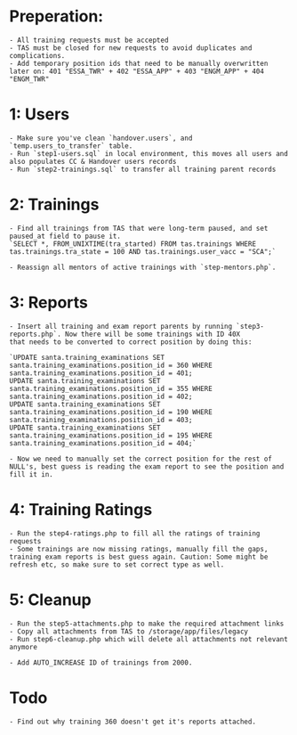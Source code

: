 # Preperation:
	- All training requests must be accepted
	- TAS must be closed for new requests to avoid duplicates and complications.
	- Add temporary position ids that need to be manually overwritten later on: 401 "ESSA_TWR" + 402 "ESSA_APP" + 403 "ENGM_APP" + 404 "ENGM_TWR"

# 1: Users
	- Make sure you've clean `handover.users`, and `temp.users_to_transfer` table.	
	- Run `step1-users.sql` in local environment, this moves all users and also populates CC & Handover users records
	- Run `step2-trainings.sql` to transfer all training parent records

	
# 2: Trainings
	- Find all trainings from TAS that were long-term paused, and set paused_at field to pause it.
	`SELECT *, FROM_UNIXTIME(tra_started) FROM tas.trainings WHERE tas.trainings.tra_state = 100 AND tas.trainings.user_vacc = "SCA";`

	- Reassign all mentors of active trainings with `step-mentors.php`.


# 3: Reports
	- Insert all training and exam report parents by running `step3-reports.php`. Now there will be some trainings with ID 40X
	that needs to be converted to correct position by doing this:

    `UPDATE santa.training_examinations SET santa.training_examinations.position_id = 360 WHERE santa.training_examinations.position_id = 401;
    UPDATE santa.training_examinations SET santa.training_examinations.position_id = 355 WHERE santa.training_examinations.position_id = 402;
    UPDATE santa.training_examinations SET santa.training_examinations.position_id = 190 WHERE santa.training_examinations.position_id = 403;
    UPDATE santa.training_examinations SET santa.training_examinations.position_id = 195 WHERE santa.training_examinations.position_id = 404;`

	- Now we need to manually set the correct position for the rest of NULL's, best guess is reading the exam report to see the position and fill it in.

# 4: Training Ratings
    - Run the step4-ratings.php to fill all the ratings of training requests
    - Some trainings are now missing ratings, manually fill the gaps, training exam reports is best guess again. Caution: Some might be refresh etc, so make sure to set correct type as well.

# 5: Cleanup
    - Run the step5-attachments.php to make the required attachment links
    - Copy all attachments from TAS to /storage/app/files/legacy
    - Run step6-cleanup.php which will delete all attachments not relevant anymore

    - Add AUTO_INCREASE ID of trainings from 2000.


# Todo
    - Find out why training 360 doesn't get it's reports attached.